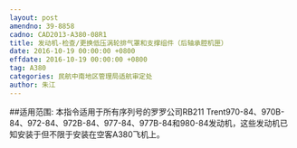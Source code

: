 ```yaml
---
layout: post
amendno: 39-8858
cadno: CAD2013-A380-08R1
title: 发动机-检查/更换低压涡轮排气罩和支撑组件（后轴承腔机匣）
date: 2016-10-19 00:00:00 +0800
effdate: 2016-10-19 00:00:00 +0800
tag: A380
categories: 民航中南地区管理局适航审定处
author: 朱江
---
```


##适用范围:
本指令适用于所有序列号的罗罗公司RB211 Trent970-84、970B-84、972-84、972B-84、977-84、977B-84和980-84发动机，这些发动机已知安装于但不限于安装在空客A380飞机上。


